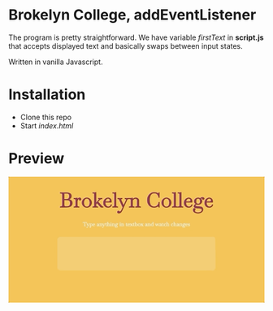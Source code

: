 <h1>Brokelyn College, addEventListener </h1>
<p>The program is pretty straightforward. We have variable <i>firstText</i> in <b>script.js</b> that accepts displayed text and basically swaps between input
states.</p>
<p>Written in vanilla Javascript.</p>
<h1>Installation</h1>
<ul>
  <li>Clone this repo</li>
  <li>Start <i>index.html</i></li>
</ul>
<h1>Preview</h1>
<img src="https://github.com/amalTash/CISC3140/blob/master/assignment11/capture.gif" />
